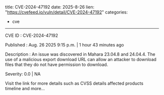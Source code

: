  
title: CVE-2024-47192
date: 2025-8-26
lien: "https://cvefeed.io/vuln/detail/CVE-2024-47192"
categories:
  - cve
---

CVE ID : CVE-2024-47192

Published :  Aug. 26
2025
9:15 p.m. | 1 hour
43 minutes ago

Description : An issue was discovered in Mahara 23.04.8 and 24.04.4. The use of a malicious export download URL can allow an attacker to download files that they do not have permission to download.

Severity: 0.0 | NA

Visit the link for more details
such as CVSS details
affected products
timeline
and more...
